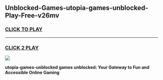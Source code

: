 
## Unblocked-Games-utopia-games-unblocked-Play-Free-v26mv
<h3>
<a href="https://premium76.site?title=utopia-games-unblocked&ref=10A">CLICK TO PLAY</a></h3>
<hr>

<h3>
<a href="https://premium76.site?title=utopia-games-unblocked&ref=10A">CLICK 2 PLAY</a>
  
</h3>

<a href="https://premium76.site?title=utopia-games-unblocked&ref=10A"><img src="https://clearcache.store/games.png"></a>


**utopia-games-unblocked games unblocked: Your Gateway to Fun and Accessible Online Gaming**
